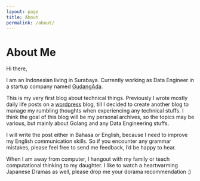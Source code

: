 ```yaml
---
layout: page
title: About
permalink: /about/
---
```


# About Me

Hi there, 

I am an Indonesian living in Surabaya. Currently working as Data Engineer in a startup company named [GudangAda](http://gudangada.com).

This is my very first blog about technical things. Previously I wrote mostly daily life posts on a [wordpress](http://oktavianidewi.wordpress.com) blog, till I decided to create another blog to manage my rumbling thoughts when experiencing any technical stuffs. I think the goal of this blog will be my personal archives, so the topics may be various, but mainly about Golang and any Data Engineering stuffs.

I will write the post either in Bahasa or English, because I need to improve my English communication skills. So if you encounter any grammar mistakes, please feel free to send me feedback, I’d be happy to hear.

When I am away from computer, I hangout with my family or teach computational thinking to my daughter. I like to watch a heartwarming Japanese Dramas as well, please drop me your dorama recommendation :)